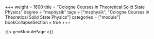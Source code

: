 +++
weight = 1600
title = "Cologne Courses in Theoretical Solid State Physics"
degree = "msphysik"
tags = ["msphysik", "Cologne Courses in Theoretical Solid State Physics"]
categories = ["module"]
bookCollapseSection = true
+++

{{< genModulePage >}}
